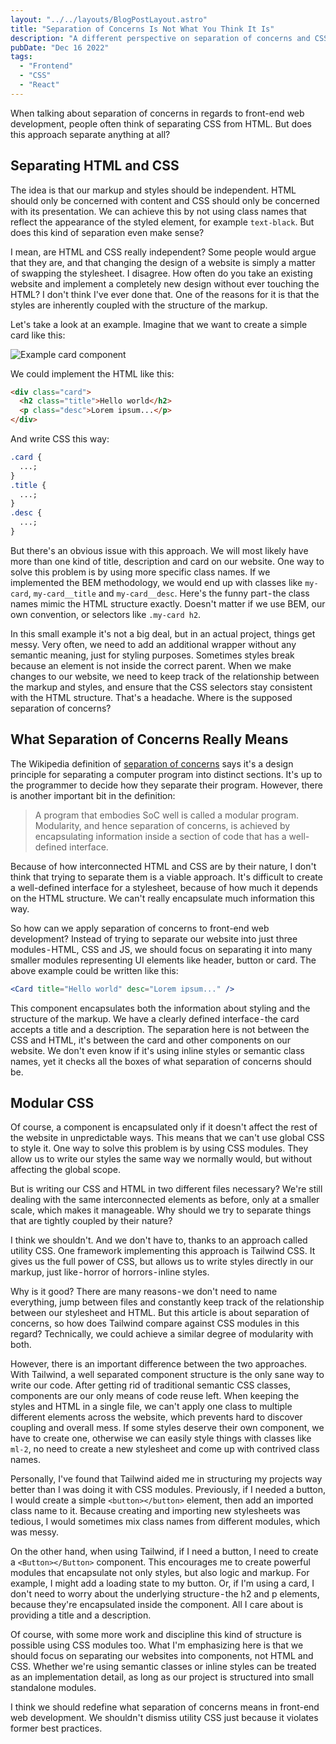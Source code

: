 ```yaml
---
layout: "../../layouts/BlogPostLayout.astro"
title: "Separation of Concerns Is Not What You Think It Is"
description: "A different perspective on separation of concerns and CSS"
pubDate: "Dec 16 2022"
tags:
  - "Frontend"
  - "CSS"
  - "React"
---
```


When talking about separation of concerns in regards to front-end web development, people often think of separating CSS from HTML. But does this approach separate anything at all?

## Separating HTML and CSS

The idea is that our markup and styles should be independent. HTML should only be concerned with content and CSS should only be concerned with its presentation. We can achieve this by not using class names that reflect the appearance of the styled element, for example `text-black`. But does this kind of separation even make sense?

I mean, are HTML and CSS really independent? Some people would argue that they are, and that changing the design of a website is simply a matter of swapping the stylesheet. I disagree. How often do you take an existing website and implement a completely new design without ever touching the HTML? I don't think I've ever done that. One of the reasons for it is that the styles are inherently coupled with the structure of the markup.

Let's take a look at an example. Imagine that we want to create a simple card like this:

![Example card component](/card-example.png)

We could implement the HTML like this:

```html
<div class="card">
  <h2 class="title">Hello world</h2>
  <p class="desc">Lorem ipsum...</p>
</div>
```

And write CSS this way:

```css
.card {
  ...;
}
.title {
  ...;
}
.desc {
  ...;
}
```

But there's an obvious issue with this approach. We will most likely have more than one kind of title, description and card on our website. One way to solve this problem is by using more specific class names. If we implemented the BEM methodology, we would end up with classes like `my-card`, `my-card__title` and `my-card__desc`. Here's the funny part - the class names mimic the HTML structure exactly. Doesn't matter if we use BEM, our own convention, or selectors like `.my-card h2`.

In this small example it's not a big deal, but in an actual project, things get messy. Very often, we need to add an additional wrapper without any semantic meaning, just for styling purposes. Sometimes styles break because an element is not inside the correct parent. When we make changes to our website, we need to keep track of the relationship between the markup and styles, and ensure that the CSS selectors stay consistent with the HTML structure. That's a headache. Where is the supposed separation of concerns?

## What Separation of Concerns Really Means

The Wikipedia definition of [separation of concerns](https://en.wikipedia.org/wiki/Separation_of_concerns) says it's a design principle for separating a computer program into distinct sections. It's up to the programmer to decide how they separate their program. However, there is another important bit in the definition:

> A program that embodies SoC well is called a modular program. Modularity, and hence separation of concerns, is achieved by encapsulating information inside a section of code that has a well-defined interface.

Because of how interconnected HTML and CSS are by their nature, I don't think that trying to separate them is a viable approach. It's difficult to create a well-defined interface for a stylesheet, because of how much it depends on the HTML structure. We can't really encapsulate much information this way.

So how can we apply separation of concerns to front-end web development? Instead of trying to separate our website into just three modules - HTML, CSS and JS, we should focus on separating it into many smaller modules representing UI elements like header, button or card. The above example could be written like this:

```jsx
<Card title="Hello world" desc="Lorem ipsum..." />
```

This component encapsulates both the information about styling and the structure of the markup. We have a clearly defined interface - the card accepts a title and a description. The separation here is not between the CSS and HTML, it's between the card and other components on our website. We don't even know if it's using inline styles or semantic class names, yet it checks all the boxes of what separation of concerns should be.

## Modular CSS

Of course, a component is encapsulated only if it doesn't affect the rest of the website in unpredictable ways. This means that we can't use global CSS to style it. One way to solve this problem is by using CSS modules. They allow us to write our styles the same way we normally would, but without affecting the global scope.

But is writing our CSS and HTML in two different files necessary? We're still dealing with the same interconnected elements as before, only at a smaller scale, which makes it manageable. Why should we try to separate things that are tightly coupled by their nature?

I think we shouldn't. And we don't have to, thanks to an approach called utility CSS. One framework implementing this approach is Tailwind CSS. It gives us the full power of CSS, but allows us to write styles directly in our markup, just like - horror of horrors - inline styles.

Why is it good? There are many reasons - we don't need to name everything, jump between files and constantly keep track of the relationship between our stylesheet and HTML. But this article is about separation of concerns, so how does Tailwind compare against CSS modules in this regard? Technically, we could achieve a similar degree of modularity with both.

However, there is an important difference between the two approaches. With Tailwind, a well separated component structure is the only sane way to write our code. After getting rid of traditional semantic CSS classes, components are our only means of code reuse left. When keeping the styles and HTML in a single file, we can't apply one class to multiple different elements across the website, which prevents hard to discover coupling and overall mess. If some styles deserve their own component, we have to create one, otherwise we can easily style things with classes like `ml-2`, no need to create a new stylesheet and come up with contrived class names.

Personally, I've found that Tailwind aided me in structuring my projects way better than I was doing it with CSS modules. Previously, if I needed a button, I would create a simple `<button></button>` element, then add an imported class name to it. Because creating and importing new stylesheets was tedious, I would sometimes mix class names from different modules, which was messy.

On the other hand, when using Tailwind, if I need a button, I need to create a `<Button></Button>` component. This encourages me to create powerful modules that encapsulate not only styles, but also logic and markup. For example, I might add a loading state to my button. Or, if I'm using a card, I don't need to worry about the underlying structure - the h2 and p elements, because they're encapsulated inside the component. All I care about is providing a title and a description.

Of course, with some more work and discipline this kind of structure is possible using CSS modules too. What I'm emphasizing here is that we should focus on separating our websites into components, not HTML and CSS. Whether we're using semantic classes or inline styles can be treated as an implementation detail, as long as our project is structured into small standalone modules.

I think we should redefine what separation of concerns means in front-end web development. We shouldn't dismiss utility CSS just because it violates former best practices.
